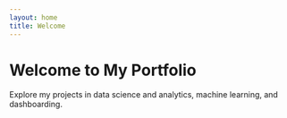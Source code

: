 ```yaml
---
layout: home
title: Welcome
---
```


# Welcome to My Portfolio

Explore my projects in data science and analytics, machine learning, and dashboarding.
